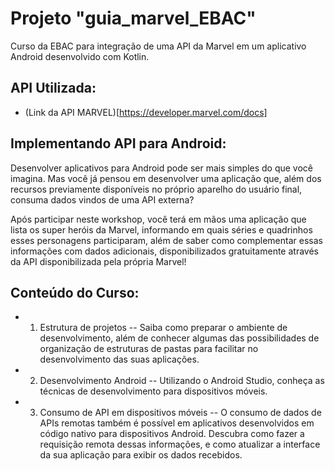 # Projeto "guia_marvel_EBAC"
Curso da EBAC para integração de uma API da Marvel em um aplicativo Android desenvolvido com Kotlin.

## API Utilizada:
- (Link da API MARVEL)[https://developer.marvel.com/docs]

## Implementando API para Android:
Desenvolver aplicativos para Android pode ser mais simples do que você imagina. Mas você já pensou em desenvolver uma aplicação que, além dos recursos previamente disponíveis no próprio aparelho do usuário final, consuma dados vindos de uma API externa?

Após participar neste workshop, você terá em mãos uma aplicação que lista os super heróis da Marvel, informando em quais séries e quadrinhos esses personagens participaram, além de saber como complementar essas informações com dados adicionais, disponibilizados gratuitamente através da API disponibilizada pela própria Marvel!

## Conteúdo do Curso:
- 1. Estrutura de projetos
-- Saiba como preparar o ambiente de desenvolvimento, além de conhecer algumas das possibilidades de organização de estruturas de pastas para facilitar no desenvolvimento das suas aplicações.

- 2. Desenvolvimento Android
-- Utilizando o Android Studio, conheça as técnicas de desenvolvimento para dispositivos móveis.

- 3. Consumo de API em dispositivos móveis
-- O consumo de dados de APIs remotas também é possível em aplicativos desenvolvidos em código nativo para dispositivos Android. Descubra como fazer a requisição remota dessas informações, e como atualizar a interface da sua aplicação para exibir os dados recebidos.
